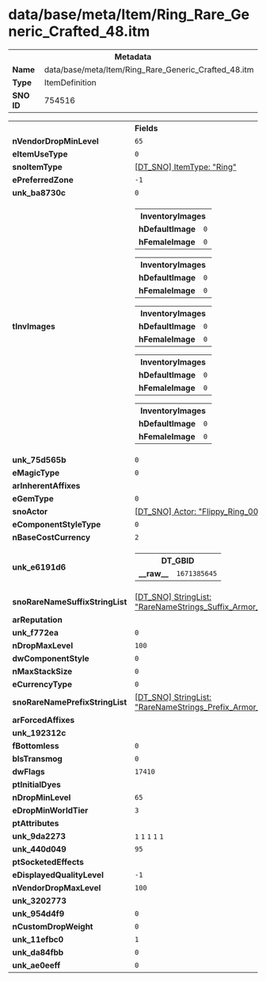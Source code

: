 <h1>data/base/meta/Item/Ring_Rare_Generic_Crafted_48.itm</h1><table><tr><th colspan="100%">Metadata</th></tr><tr><td><b>Name</b></td><td>data/base/meta/Item/Ring_Rare_Generic_Crafted_48.itm</td></tr><tr><td><b>Type</b></td><td>ItemDefinition</td></tr><tr><td><b>SNO ID</b></td><td>754516</td></tr></table>

<table><tr><th colspan="100%">Fields</th></tr><tr><td><b>nVendorDropMinLevel</b></td><td><code>65</code></td></tr><tr><td><b>eItemUseType</b></td><td><code>0</code></td></tr><tr><td><b>snoItemType</b></td><td><a href="..\ItemType\Ring.itt.md">[DT_SNO] ItemType: "Ring"</a></td></tr><tr><td><b>ePreferredZone</b></td><td><code>-1</code></td></tr><tr><td><b>unk_ba8730c</b></td><td><code>0</code></td></tr><tr><td><b>tInvImages</b></td><td><table><tr><th colspan="100%">InventoryImages</th></tr><tr><td><b>hDefaultImage</b></td><td><code>0</code></td></tr><tr><td><b>hFemaleImage</b></td><td><code>0</code></td></tr></table>


<table><tr><th colspan="100%">InventoryImages</th></tr><tr><td><b>hDefaultImage</b></td><td><code>0</code></td></tr><tr><td><b>hFemaleImage</b></td><td><code>0</code></td></tr></table>


<table><tr><th colspan="100%">InventoryImages</th></tr><tr><td><b>hDefaultImage</b></td><td><code>0</code></td></tr><tr><td><b>hFemaleImage</b></td><td><code>0</code></td></tr></table>


<table><tr><th colspan="100%">InventoryImages</th></tr><tr><td><b>hDefaultImage</b></td><td><code>0</code></td></tr><tr><td><b>hFemaleImage</b></td><td><code>0</code></td></tr></table>


<table><tr><th colspan="100%">InventoryImages</th></tr><tr><td><b>hDefaultImage</b></td><td><code>0</code></td></tr><tr><td><b>hFemaleImage</b></td><td><code>0</code></td></tr></table>


</td></tr><tr><td><b>unk_75d565b</b></td><td><code>0</code></td></tr><tr><td><b>eMagicType</b></td><td><code>0</code></td></tr><tr><td><b>arInherentAffixes</b></td><td></td></tr><tr><td><b>eGemType</b></td><td><code>0</code></td></tr><tr><td><b>snoActor</b></td><td><a href="..\Actor\Flippy_Ring_001.acr.md">[DT_SNO] Actor: "Flippy_Ring_001"</a></td></tr><tr><td><b>eComponentStyleType</b></td><td><code>0</code></td></tr><tr><td><b>nBaseCostCurrency</b></td><td><code>2</code></td></tr><tr><td><b>unk_e6191d6</b></td><td><table><tr><th colspan="100%">DT_GBID</th></tr><tr><td><b>__raw__</b></td><td><code>1671385645</code></td></tr></table>


</td></tr><tr><td><b>snoRareNameSuffixStringList</b></td><td><a href="..\..\..\enUS_Text\meta\StringList\RareNameStrings_Suffix_Armor_Ring.stl.md">[DT_SNO] StringList: "RareNameStrings_Suffix_Armor_Ring"</a></td></tr><tr><td><b>arReputation</b></td><td></td></tr><tr><td><b>unk_f772ea</b></td><td><code>0</code></td></tr><tr><td><b>nDropMaxLevel</b></td><td><code>100</code></td></tr><tr><td><b>dwComponentStyle</b></td><td><code>0</code></td></tr><tr><td><b>nMaxStackSize</b></td><td><code>0</code></td></tr><tr><td><b>eCurrencyType</b></td><td><code>0</code></td></tr><tr><td><b>snoRareNamePrefixStringList</b></td><td><a href="..\..\..\enUS_Text\meta\StringList\RareNameStrings_Prefix_Armor_Ring.stl.md">[DT_SNO] StringList: "RareNameStrings_Prefix_Armor_Ring"</a></td></tr><tr><td><b>arForcedAffixes</b></td><td></td></tr><tr><td><b>unk_192312c</b></td><td></td></tr><tr><td><b>fBottomless</b></td><td><code>0</code></td></tr><tr><td><b>bIsTransmog</b></td><td><code>0</code></td></tr><tr><td><b>dwFlags</b></td><td><code>17410</code></td></tr><tr><td><b>ptInitialDyes</b></td><td></td></tr><tr><td><b>nDropMinLevel</b></td><td><code>65</code></td></tr><tr><td><b>eDropMinWorldTier</b></td><td><code>3</code></td></tr><tr><td><b>ptAttributes</b></td><td></td></tr><tr><td><b>unk_9da2273</b></td><td><code>1</code>
<code>1</code>
<code>1</code>
<code>1</code>
<code>1</code>
</td></tr><tr><td><b>unk_440d049</b></td><td><code>95</code></td></tr><tr><td><b>ptSocketedEffects</b></td><td></td></tr><tr><td><b>eDisplayedQualityLevel</b></td><td><code>-1</code></td></tr><tr><td><b>nVendorDropMaxLevel</b></td><td><code>100</code></td></tr><tr><td><b>unk_3202773</b></td><td></td></tr><tr><td><b>unk_954d4f9</b></td><td><code>0</code></td></tr><tr><td><b>nCustomDropWeight</b></td><td><code>0</code></td></tr><tr><td><b>unk_11efbc0</b></td><td><code>1</code></td></tr><tr><td><b>unk_da84fbb</b></td><td><code>0</code></td></tr><tr><td><b>unk_ae0eeff</b></td><td><code>0</code></td></tr></table>

